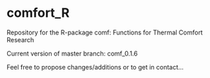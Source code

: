 # comfort_R
Repository for the R-package comf: Functions for Thermal Comfort Research

Current version of master branch: comf_0.1.6

Feel free to propose changes/additions or to get in contact...
